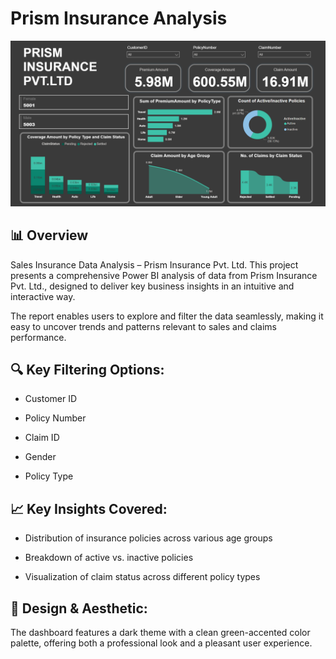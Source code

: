 # Prism Insurance Analysis

![Dashboard Screenshot](https://github.com/HilalAhmad01/Prism-Insurance-Analysis/blob/main/Prism%20BI%20Aanalysis.png)

## 📊 Overview
Sales Insurance Data Analysis – Prism Insurance Pvt. Ltd.
This project presents a comprehensive Power BI analysis of data from Prism Insurance Pvt. Ltd., designed to deliver key business insights in an intuitive and interactive way.

The report enables users to explore and filter the data seamlessly, making it easy to uncover trends and patterns relevant to sales and claims performance.

## 🔍 Key Filtering Options:

- Customer ID

- Policy Number

- Claim ID

- Gender

- Policy Type

## 📈 Key Insights Covered:

- Distribution of insurance policies across various age groups

- Breakdown of active vs. inactive policies

- Visualization of claim status across different policy types

## 🎨 Design & Aesthetic:
The dashboard features a dark theme with a clean green-accented color palette, offering both a professional look and a pleasant user experience.




